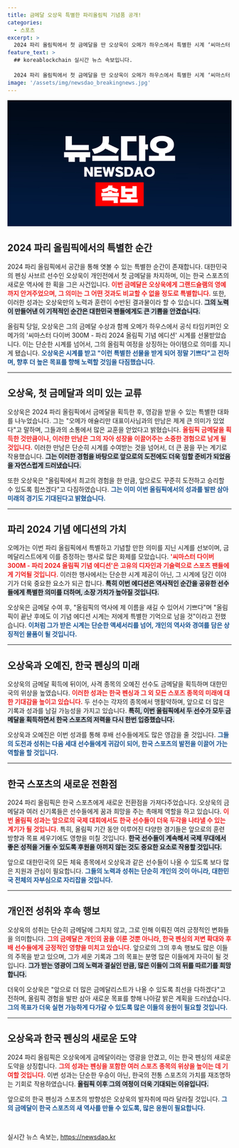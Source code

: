 ```yaml
---
title: 금메달 오상욱 특별한 파리올림픽 기념품 공개!
categories:
  - 스포츠
excerpt: >
  2024 파리 올림픽에서 첫 금메달을 딴 오상욱이 오메가 하우스에서 특별한 시계 ‘씨마스터 다이버 300M’를 선물받았다. 그의 기쁜 순간과 금메달 뒤에 숨겨진 이야기, 놓치지 마세요!
feature_text: >
  ## koreablockchain 실시간 뉴스 속보입니다.

  2024 파리 올림픽에서 첫 금메달을 딴 오상욱이 오메가 하우스에서 특별한 시계 ‘씨마스터 다이버 300M’를 선물받았다. 그의 기쁜 순간과 금메달 뒤에 숨겨진 이야기, 놓치지 마세요!
image: '/assets/img/newsdao_breakingnews.jpg'
---
```


<p><img src="/assets/img/newsdao_breakingnews.jpg" alt="koreablockchain 속보" /></p>

<h2 data-ke-size="size26">2024 파리 올림픽에서의 특별한 순간</h2>

<p data-ke-size="size16">2024 파리 올림픽에서 공간을 통해 엿볼 수 있는 특별한 순간이 존재합니다. 대한민국의 펜싱 사브르 선수인 오상욱이 개인전에서 첫 금메달을 차지하며, 이는 한국 스포츠의 새로운 역사에 한 획을 그은 사건입니다. <b><span style="color: #ee2323;">이번 금메달은 오상욱에게 그랜드슬램의 영예까지 안겨주었으며, 그 의미는 그 어떤 것과도 비교할 수 없을 정도로 특별합니다.</span></b> 또한, 이러한 성과는 오상욱만의 노력과 훈련이 수반된 결과물이라 할 수 있습니다. <b><span style="background-color: #21538527;">그의 노력이 만들어낸 이 기적적인 순간은 대한민국 팬들에게도 큰 기쁨을 안겼습니다.</span></b></p>

<p data-ke-size="size16">올림픽 당일, 오상욱은 그의 금메달 수상과 함께 오메가 하우스에서 공식 타임키퍼인 오메가의 '씨마스터 다이버 300M - 파리 2024 올림픽 기념 에디션' 시계를 선물받았습니다. 이는 단순한 시계를 넘어서, 그의 올림픽 여정을 상징하는 아이템으로 의미를 지니게 됐습니다. <b><span style="color: #1a5490;">오상욱은 시계를 받고 "이런 특별한 선물을 받게 되어 정말 기쁘다"고 전하며, 향후 더 높은 목표를 향해 노력할 것임을 다짐했습니다.</span></b></p>

<hr>

<h2 data-ke-size="size26">오상욱, 첫 금메달과 의미 있는 교류</h2>

<p data-ke-size="size16">오상욱은 2024 파리 올림픽에서 금메달을 획득한 후, 영감을 받을 수 있는 특별한 대화를 나누었습니다. 그는 "오메가 애슐리만 대표이사님과의 만남은 제게 큰 의미가 있었다"고 말하며, 그들과의 소통에서 많은 교훈을 얻었다고 밝혔습니다. <b><span style="color: #ee2323;">올림픽 금메달을 획득한 것만큼이나, 이러한 만남은 그의 자아 성장을 이끌어주는 소중한 경험으로 남게 될 것입니다.</span></b> 이러한 만남은 단순히 시계를 수여받는 것을 넘어서, 더 큰 꿈을 꾸는 계기로 작용했습니다. <b><span style="background-color: #21538527;">그는 이러한 경험을 바탕으로 앞으로의 도전에도 더욱 임할 준비가 되었음을 자연스럽게 드러냈습니다.</span></b></p>

<p data-ke-size="size16">또한 오상욱은 "올림픽에서 최고의 경험을 한 만큼, 앞으로도 꾸준히 도전하고 승리할 수 있도록 힘쓰겠다"고 다짐하였습니다. <b><span style="color: #1a5490;">그는 이미 이번 올림픽에서의 성과를 발판 삼아 미래의 경기도 기대된다고 밝혔습니다.</span></b></p>

<hr>

<h2 data-ke-size="size26">파리 2024 기념 에디션의 가치</h2>

<p data-ke-size="size16">오메가는 이번 파리 올림픽에서 특별하고 기념할 만한 의미를 지닌 시계를 선보이며, 금메달리스트에게 이를 증정하는 행사로 많은 화제를 모았습니다. <b><span style="color: #ee2323;">'씨마스터 다이버 300M - 파리 2024 올림픽 기념 에디션'은 고유의 디자인과 기술력으로 스포츠 팬들에게 기억될 것입니다.</span></b> 이러한 행사에서는 단순한 시계 제공이 아닌, 그 시계에 담긴 이야기가 더욱 중요한 요소가 되곤 합니다. <b><span style="background-color: #21538527;">특히 이번 에디션은 역사적인 순간을 공유한 선수들에게 특별한 의미를 더하며, 소장 가치가 높아질 것입니다.</span></b></p>

<p data-ke-size="size16">오상욱은 금메달 수여 후, "올림픽의 역사에 제 이름을 새길 수 있어서 기쁘다"며 "올림픽이 끝난 후에도 이 기념 에디션 시계는 저에게 특별한 기억으로 남을 것"이라고 전했습니다. <b><span style="color: #1a5490;">이처럼 그가 받은 시계는 단순한 액세서리를 넘어, 개인의 역사와 경여를 담은 상징적인 물품이 될 것입니다.</span></b></p>

<hr>

<h2 data-ke-size="size26">오상욱과 오예진, 한국 펜싱의 미래</h2>

<p data-ke-size="size16">오상욱의 금메달 획득에 뒤이어, 사격 종목의 오예진 선수도 금메달을 획득하며 대한민국의 위상을 높였습니다. <b><span style="color: #ee2323;">이러한 성과는 한국 펜싱과 그 외 모든 스포츠 종목의 미래에 대한 기대감을 높이고 있습니다.</span></b> 두 선수는 각자의 종목에서 맹활약하며, 앞으로 더 많은 기록과 성과를 남길 가능성을 가지고 있습니다. <b><span style="background-color: #21538527;">특히, 이번 올림픽에서 두 선수가 모두 금메달을 획득하면서 한국 스포츠의 저력을 다시 한번 입증했습니다.</span></b></p>

<p data-ke-size="size16">오상욱과 오예진은 이번 성과를 통해 후배 선수들에게도 많은 영감을 줄 것입니다. <b><span style="color: #1a5490;">그들의 도전과 성취는 다음 세대 선수들에게 귀감이 되어, 한국 스포츠의 발전을 이끌어 가는 역할을 할 것입니다.</span></b></p>

<hr>

<h2 data-ke-size="size26">한국 스포츠의 새로운 전환점</h2>

<p data-ke-size="size16">2024 파리 올림픽은 한국 스포츠에게 새로운 전환점을 가져다주었습니다. 오상욱의 금메달과 여러 신기록들은 선수들에게 꿈과 희망을 주는 촉매제 역할을 하고 있습니다. <b><span style="color: #ee2323;">이번 올림픽 성과는 앞으로의 국제 대회에서도 한국 선수들이 더욱 두각을 나타낼 수 있는 계기가 될 것입니다.</span></b> 특히, 올림픽 기간 동안 이루어진 다양한 경기들은 앞으로의 훈련 방향과 목표 세우기에도 영향을 미칠 것입니다. <b><span style="background-color: #21538527;">한국 선수들이 계속해서 국제 무대에서 좋은 성적을 거둘 수 있도록 후원을 아끼지 않는 것도 중요한 요소로 작용할 것입니다.</span></b></p>

<p data-ke-size="size16">앞으로 대한민국의 모든 체육 종목에서 오상욱과 같은 선수들이 나올 수 있도록 보다 많은 지원과 관심이 필요합니다. <b><span style="color: #1a5490;">그들의 노력과 성취는 단순히 개인의 것이 아니라, 대한민국 전체의 자부심으로 자리잡을 것입니다.</span></b></p>

<hr>

<h2 data-ke-size="size26">개인전 성취와 후속 행보</h2>

<p data-ke-size="size16">오상욱의 성취는 단순히 금메달에 그치지 않고, 그로 인해 이뤄진 여러 긍정적인 변화들을 의미합니다. <b><span style="color: #ee2323;">그의 금메달은 개인의 꿈을 이룬 것뿐 아니라, 한국 펜싱의 저변 확대와 후배 선수들에게 긍정적인 영향을 미치고 있습니다.</span></b> 앞으로의 그의 후속 행보도 많은 이들의 주목을 받고 있으며, 그가 세운 기록과 그의 목표는 분명 많은 이들에게 자극이 될 것입니다. <b><span style="background-color: #21538527;">그가 받는 영광이 그의 노력과 결실인 만큼, 많은 이들이 그의 뒤를 따르기를 희망합니다.</span></b></p>

<p data-ke-size="size16">더욱이 오상욱은 "앞으로 더 많은 금메달리스트가 나올 수 있도록 최선을 다하겠다"고 전하며, 올림픽 경험을 발판 삼아 새로운 목표를 향해 나아갈 밝은 계획을 드러냈습니다. <b><span style="color: #1a5490;">그의 목표가 더욱 실현 가능하게 다가갈 수 있도록 많은 이들의 응원이 필요할 것입니다.</span></b></p>

<hr>

<h2 data-ke-size="size26">오상욱과 한국 펜싱의 새로운 도약</h2>

<p data-ke-size="size16">2024 파리 올림픽은 오상욱에게 금메달이라는 영광을 안겼고, 이는 한국 펜싱의 새로운 도약을 상징합니다. <b><span style="color: #ee2323;">그의 성과는 펜싱을 포함한 여러 스포츠 종목의 위상을 높이는 데 기여할 것입니다.</span></b> 이번 성과는 단순한 우승이 아닌, 한국의 전통 스포츠의 가치를 재조명하는 기회로 작용하였습니다. <b><span style="background-color: #21538527;">올림픽 이후 그의 여정이 더욱 기대되는 이유입니다.</span></b></p>

<p data-ke-size="size16">앞으로의 한국 펜싱과 스포츠의 방향성은 오상욱의 발자취에 따라 달라질 것입니다. <b><span style="color: #1a5490;">그의 금메달이 한국 스포츠의 새 역사를 만들 수 있도록, 많은 응원이 필요합니다.</span></b></p>

<p data-ke-size="size16">&nbsp;</p>
실시간 뉴스 속보는, <a href="https://newsdao.kr" rel="dofollow">https://newsdao.kr</a>


